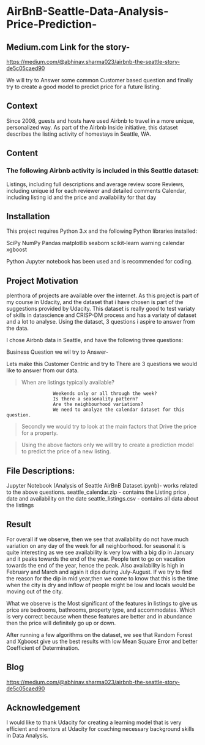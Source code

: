 # AirBnB-Seattle-Data-Analysis-Price-Prediction-

## Medium.com Link for the story-

https://medium.com/@abhinav.sharma023/airbnb-the-seattle-story-de5c05caed90


We will try to Answer some common Customer based question and finally try to create a good model to predict price for a future listing.


## Context

Since 2008, guests and hosts have used Airbnb to travel in a more unique, personalized way. As part of the Airbnb Inside initiative, this dataset describes the listing activity of homestays in Seattle, WA.


## Content

### The following Airbnb activity is included in this Seattle dataset:

Listings, including full descriptions and average review score
Reviews, including unique id for each reviewer and detailed comments
Calendar, including listing id and the price and availability for that day

   
   
 ## Installation
 
This project requires Python 3.x and the following Python libraries installed:

SciPy
NumPy
Pandas
matplotlib
seaborn
scikit-learn
warning
calendar
xgboost

Python Jupyter notebook has been used and is recommended for coding.


## Project Motivation

plenthora of projects are available over the internet. As this project is part of my course in Udacity, and the dataset that i have chosen is part of the suggestions provided by Udacity. This dataset is really good to test variaty of skills in datascience and CRISP-DM process and has a variaty of dataset and a lot to analyse. Using the dataset, 3 questions i aspire to answer from the data.

I chose Airbnb data in Seattle, and have the following three questions:

Business Question we wil try to Answer-

Lets make this Customer Centric and try to There are 3 questions we would like to answer from our data.
    
   > When are listings typically available? 

                     Weekends only or all through the week?
                     Is there a seasonality pattern?
                     Are the neighbourhood variations?
                     We need to analyze the calendar dataset for this question.

   > Secondly we would try to look at the main factors that Drive the price for a property.


   > Using the above factors only we will try to create a prediction model to predict the price of a new listing.
   
   

## File Descriptions:

Jupyter Notebook (Analysis of Seattle AirBnB Dataset.ipynb)-  works related to the above questions.
seattle_calendar.zip - contains the Listing price , date and availability on the date
seattle_listings.csv - contains all data about the listings


## Result

For overall if we observe, then we see that availability do not have much variation on any day of the week for all neighborhood.
for seasonal it is quite interesting as we see availability is very low with a big dip in January and it peaks towards the end of the year. People tent to go on vacation towards the end of the year, hence the peak. Also availability is high in February and March and again it dips during July-August. If we try to find the reason for the dip in mid year,then we come to know that this is the time when the city is dry and inflow of people might be low and locals would be moving out of the city.

What we observe is the Most significant of the features in listings to give us price are bedrooms, bathrooms, property type, and accommodates. Which is very correct because when these features are better and in abundance then the price will definitely go up or down.

After running a few algorithms on the dataset, we see that Random Forest and Xgboost give us the best results with low Mean Square Error and better Coefficient of Determination.




## Blog

https://medium.com/@abhinav.sharma023/airbnb-the-seattle-story-de5c05caed90


## Acknowledgement

I would like to thank Udacity for creating a learning model that is very efficient and  mentors at Udacity for coaching necessary background skills in Data Analysis.

